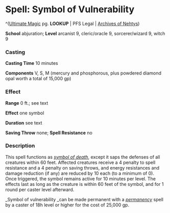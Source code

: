 # Spell: Symbol of Vulnerability

^([Ultimate Magic][ss-symbol-of-vulnerability] pg. **LOOKUP** | PFS Legal | [Archives of Nehtys][sn-symbol-of-vulnerability])

**School** abjuration; **Level** arcanist 9, cleric/oracle 9, sorcerer/wizard 9, witch 9

### Casting

**Casting Time** 10 minutes  

**Components** V, S, M (mercury and phosphorous, plus powdered diamond opal worth a total of 15,000 gp)

### Effect

**Range** 0 ft.; see text  

**Effect** one symbol  

**Duration** see text  

**Saving Throw** none; **Spell Resistance** no

### Description

This spell functions as _[symbol of death]_, except it saps the defenses of all creatures within 60 feet. Affected creatures receive a 4 penalty to spell resistance and a 4 penalty on saving throws, and energy resistances and damage reduction (if any) are reduced by 10 each (to a minimum of 0). Once triggered, the symbol remains active for 10 minutes per level. The effects last as long as the creature is within 60 feet of the symbol, and for 1 round per caster level afterward.  

_Symbol of vulnerability _can be made permanent with a _[permanency]_ spell by a caster of 18h level or higher for the cost of 25,000 gp.

[ss-symbol-of-vulnerability]: http://paizo.com/pathfinderRPG/v57
[sn-symbol-of-vulnerability]: http://www.archivesofnethys.com/SpellDisplay.aspx?ItemName=Symbol%20of%20Vulnerability
[permanency]: http://www.archivesofnethys.com/SpellDisplay.aspx?ItemName=permanency
[symbol of death]: http://www.archivesofnethys.com/SpellDisplay.aspx?ItemName=symbol%20of%20death